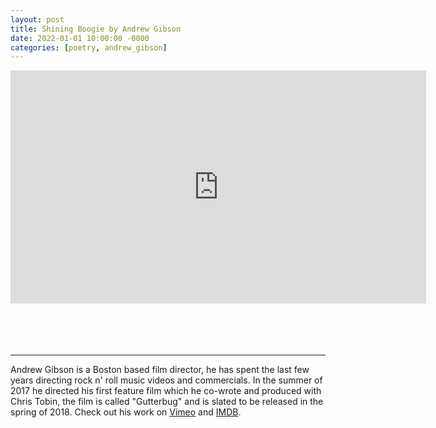 ```yaml
---
layout: post
title: Shining Boogie by Andrew Gibson
date: 2022-01-01 10:00:00 -0000
categories: [poetry, andrew_gibson]
---
```

<div class="poem">
<iframe width="665" height="373" src="https://www.youtube.com/embed/DKDTDo4yZsU" title="The Shining Boogie" frameborder="0" allow="accelerometer; autoplay; clipboard-write; encrypted-media; gyroscope; picture-in-picture; web-share" referrerpolicy="strict-origin-when-cross-origin" allowfullscreen></iframe>
</div>
<br><br>
<br><br>
<hr>
Andrew Gibson is a Boston based film director, he has spent the last few years directing rock n' roll music videos and commercials. In the summer of 2017 he directed his first feature film which he co-wrote and produced with Chris Tobin, the film is called "Gutterbug" and is slated to be released in the spring of 2018. Check out his work on <a href="https://vimeo.com/andrewgibsonmedia">Vimeo</a> and <a href="http://www.imdb.com/title/tt7604948/">IMDB</a>.
